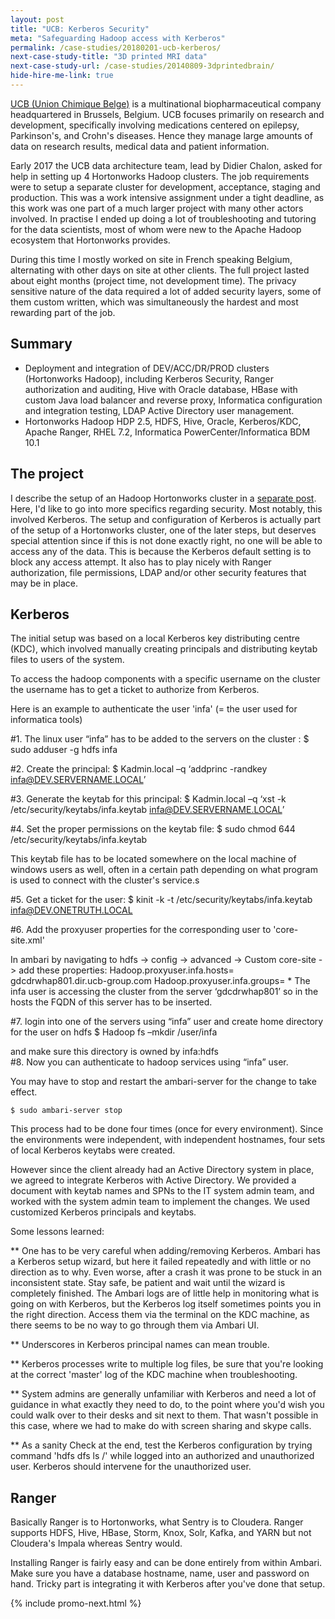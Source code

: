 ```yaml
---
layout: post
title: "UCB: Kerberos Security"
meta: "Safeguarding Hadoop access with Kerberos"
permalink: /case-studies/20180201-ucb-kerberos/
next-case-study-title: "3D printed MRI data"
next-case-study-url: /case-studies/20140809-3dprintedbrain/
hide-hire-me-link: true
---
```


[UCB (Union Chimique Belge)](http://www.ucb.com) is a multinational biopharmaceutical company headquartered in Brussels, Belgium. UCB focuses primarily on research and development, specifically involving medications centered on epilepsy, Parkinson's, and Crohn's diseases. Hence they manage large amounts of data on research results, medical data and patient information.

Early 2017 the UCB data architecture team, lead by Didier Chalon, asked for help in setting up 4 Hortonworks Hadoop clusters. The job requirements were to setup a separate cluster for development, acceptance, staging and production. This was a work intensive assignment under a tight deadline, as this work was one part of a much larger project with many other actors involved.
In practise I ended up doing a lot of troubleshooting and tutoring for the data scientists, most of whom were new to the Apache Hadoop ecosystem that Hortonworks provides. 

During this time I mostly worked on site in French speaking Belgium, alternating with other days on site at other clients. The full project lasted about eight months (project time, not development time). The privacy sensitive nature of the data required a lot of added security layers, some of them custom written, which was simultaneously the hardest and most rewarding part of the job.

## Summary

* Deployment and integration of DEV/ACC/DR/PROD clusters (Hortonworks Hadoop), including Kerberos Security, Ranger authorization and auditing, Hive with Oracle database, HBase with custom Java load balancer and reverse proxy, Informatica configuration and integration testing, LDAP Active Directory user management.
* Hortonworks Hadoop HDP 2.5, HDFS, Hive, Oracle, Kerberos/KDC, Apache Ranger, RHEL 7.2, Informatica PowerCenter/Informatica BDM 10.1

## The project

I describe the setup of an Hadoop Hortonworks cluster in a [separate post](/case-studies/20180201-ucb-hortonworks/). Here, I'd like to go into more specifics regarding security. Most notably, this involved Kerberos. The setup and configuration of Kerberos is actually part of the setup of a Hortonworks cluster, one of the later steps, but deserves special attention since if this is not done exactly right, no one will be able to access any of the data. This is because the Kerberos default setting is to block any access attempt. It also has to play nicely with Ranger authorization, file permissions, LDAP and/or other security features that may be in place.

## Kerberos

The initial setup was based on a local Kerberos key distributing centre (KDC), which involved manually creating principals and distributing keytab files to users of the system.

To access the hadoop components with a specific username on the cluster the username has to get a ticket to authorize from Kerberos.

Here is an example to authenticate the user 'infa' (= the user used for informatica tools)

  #1. The linux user “infa” has to be added to the servers on the cluster : 
    $ sudo adduser  -g hdfs infa

  #2. Create the principal:
    $ Kadmin.local  –q  ‘addprinc -randkey infa@DEV.SERVERNAME.LOCAL’

  #3. Generate the keytab for this principal:
    $ Kadmin.local –q ‘xst -k /etc/security/keytabs/infa.keytab infa@DEV.SERVERNAME.LOCAL’

  #4. Set the proper permissions on the keytab file:
    $ sudo chmod 644 /etc/security/keytabs/infa.keytab

This keytab file has to be located somewhere on the local machine of windows users as well, often in a certain path depending on what program is used to connect with the cluster's service.s

  #5. Get a ticket for the user:
    $ kinit -k -t /etc/security/keytabs/infa.keytab infa@DEV.ONETRUTH.LOCAL 

  #6. Add the proxyuser properties for the corresponding user to 'core-site.xml'

In ambari by navigating  to hdfs -> config -> advanced -> Custom core-site -> add these properties:
          Hadoop.proxyuser.infa.hosts= gdcdrwhap801.dir.ucb-group.com
          Hadoop.proxyuser.infa.groups= *
The infa user is accessing the cluster from the server ‘gdcdrwhap801’ so in  the hosts the FQDN of this server has to be inserted.

  #7. login into one of the servers using “infa” user and create home directory for the user on hdfs 
    $ Hadoop fs  –mkdir /user/infa

and make sure this directory is owned by infa:hdfs    
  #8. Now you can authenticate to hadoop services using “infa” user.

You may have to stop and restart the ambari-server for the change to take effect.

    $ sudo ambari-server stop

This process had to be done four times (once for every environment). Since the environments were independent, with independent hostnames, four sets of local Kerberos keytabs were created.

However since the client already had an Active Directory system in place, we agreed to integrate Kerberos with Active Directory. We provided a document with keytab names and SPNs to the IT system admin team, and worked with the system admin team to implement the changes. We used customized Kerberos principals and keytabs.

Some lessons learned:

** One has to be very careful when adding/removing Kerberos. Ambari has a Kerberos setup wizard, but here it failed repeatedly and with little or no direction as to why. Even worse, after a crash it was prone to be stuck in an inconsistent state. Stay safe, be patient and wait until the wizard is completely finished.
The Ambari logs are of little help in monitoring what is going on with Kerberos, but the Kerberos log itself sometimes points you in the right direction. Access them via the terminal on the KDC machine, as there seems to be no way to go through them via Ambari UI.

** Underscores in Kerberos principal names can mean trouble.

** Kerberos processes write to multiple log files, be sure that you're looking at the correct 'master' log of the KDC machine when troubleshooting.

** System admins are generally unfamiliar with Kerberos and need a lot of guidance in what exactly they need to do, to the point where you'd wish you could walk over to their desks and sit next to them. That wasn't possible in this case, where we had to make do with screen sharing and skype calls.

** As a sanity Check at the end, test the Kerberos configuration by trying command 'hdfs dfs ls /' while logged into an authorized and unauthorized user. Kerberos should intervene for the unauthorized user.

## Ranger

Basically Ranger is to Hortonworks, what Sentry is to Cloudera. Ranger supports HDFS, Hive, HBase, Storm, Knox, Solr, Kafka, and YARN but not Cloudera's Impala whereas Sentry would.

Installing Ranger is fairly easy and can be done entirely from within Ambari. Make sure you have a database hostname, name, user and password on hand. Tricky part is integrating it with Kerberos after you've done that setup.


{% include promo-next.html %}